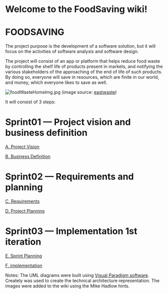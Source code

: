 # **Welcome to the FoodSaving wiki!**

# **FOODSAVING**

The project purpose is the development of a software solution, but it will focus on the activities of software analysis and software design.

The project will consist of an app or platform that helps reduce food waste by controlling the shelf life of products present in markets, and notifying the various stakeholders of the approaching of the end of life of such products. By doing so, everyone will save in resources, which are finite in our world, and money, which everyone likes to save as well.

![foodWasteHomeImg.jpg](https://bitbucket.org/repo/AXreney/images/839093077-foodWasteHomeImg.jpg)
(image source: [eastwaste](https://www.eastwaste.com.au/lets-save-money-by-saving-food-waste/))


It will consist of 3 steps:

# Sprint01 — Project vision and business definition

[A. Project Vision](https://bitbucket.org/ws-18861-19256-19377/repo_18861_19256_19337/wiki/Document%20A%20-%20A%20Vision%20Project)

[B. Business Definition](https://bitbucket.org/ws-18861-19256-19377/repo_18861_19256_19337/wiki/Document%20B%20-%20Business%20processes%20modelling)

# Sprint02 — Requirements and planning

[C. Requirements](https://bitbucket.org/ws-18861-19256-19377/repo_18861_19256_19337/wiki/Document%20C%20-%20Requirements)

[D. Project Planning](https://bitbucket.org/ws-18861-19256-19377/repo_18861_19256_19337/wiki/Document%20D%20-%20Project%20Planning)

# Sprint03 — Implementation 1st iteration

[E. Sprint Planning](https://bitbucket.org/ws-18861-19256-19377/repo_18861_19256_19337/wiki/E.SprintPlanning)

[F. implementation](https://bitbucket.org/ws-18861-19256-19377/repo_18861_19256_19337/wiki/F.Implementation)

Notes:
The UML diagrams were built using [Visual Paradigm software](https://www.visual-paradigm.com/download/). Creately was used to create the technical architecture representation. The images were added to the wiki using the Mike Hadlow hints.